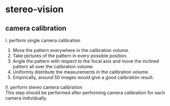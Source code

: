 # stereo-vision

## camera calibration
I. perform single camera calibration
1. Move the pattern everywhere in the calibration volume.
2. Take pictures of the pattern in every possible position.
3. Angle the pattern with respect to the focal axis and move the inclined pattern all over the calibration volume.
4. Uniformly distribute the measurements in the calibration volume.
5. Empirically, around 50 images would give a good calibration result.

II. perform stereo camera calibration  
This step should be performed after performing camera calibration for each camera individually.  
